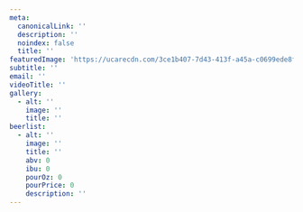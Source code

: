 ```yaml
---
meta:
  canonicalLink: ''
  description: ''
  noindex: false
  title: ''
featuredImage: 'https://ucarecdn.com/3ce1b407-7d43-413f-a45a-c0699ede8f8b/'
subtitle: ''
email: ''
videoTitle: ''
gallery:
  - alt: ''
    image: ''
    title: ''
beerlist:
  - alt: ''
    image: ''
    title: ''
    abv: 0
    ibu: 0
    pourOz: 0
    pourPrice: 0
    description: ''
---
```


<!-- Use this to force Gatsby to correctly determine optional images/file schema -->
